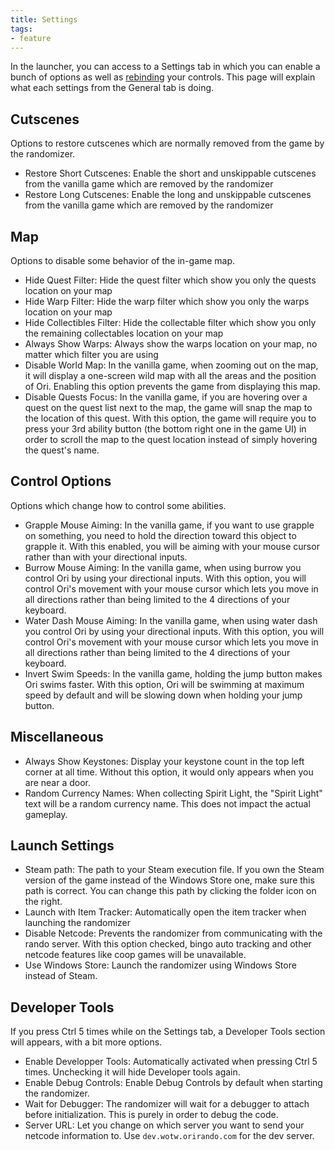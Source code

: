 ```yaml
---
title: Settings
tags:
- feature
---
```


In the launcher, you can access to a Settings tab in which you can enable a bunch of options as well as [rebinding](/features/keybinds) your controls.
This page will explain what each settings from the General tab is doing.

## Cutscenes

Options to restore cutscenes which are normally removed from the game by the randomizer.

* Restore Short Cutscenes: Enable the short and unskippable cutscenes from the vanilla game which are removed by the randomizer
* Restore Long Cutscenes: Enable the long and unskippable cutscenes from the vanilla game which are removed by the randomizer

## Map

Options to disable some behavior of the in-game map.

* Hide Quest Filter: Hide the quest filter which show you only the quests location on your map
* Hide Warp Filter: Hide the warp filter which show you only the warps location on your map
* Hide Collectibles Filter: Hide the collectable filter which show you only the remaining collectables location on your map
* Always Show Warps: Always show the warps location on your map, no matter which filter you are using
* Disable World Map: In the vanilla game, when zooming out on the map, it will display a one-screen wild map with all the areas and the position of Ori. Enabling this option prevents the game from displaying this map. 
* Disable Quests Focus: In the vanilla game, if you are hovering over a quest on the quest list next to the map, the game will snap the map to the location of this quest. With this option, the game will require you to press your 3rd ability button (the bottom right one in the game UI) in order to scroll the map to the quest location instead of simply hovering the quest's name.

## Control Options

Options which change how to control some abilities.

* Grapple Mouse Aiming: In the vanilla game, if you want to use grapple on something, you need to hold the direction toward this object to grapple it. With this enabled, you will be aiming with your mouse cursor rather than with your directional inputs.
* Burrow Mouse Aiming: In the vanilla game, when using burrow you control Ori by using your directional inputs. With this option, you will control Ori's movement with your mouse cursor which lets you move in all directions rather than being limited to the 4 directions of your keyboard.
* Water Dash Mouse Aiming: In the vanilla game, when using water dash you control Ori by using your directional inputs. With this option, you will control Ori's movement with your mouse cursor which lets you move in all directions rather than being limited to the 4 directions of your keyboard.
* Invert Swim Speeds: In the vanilla game, holding the jump button makes Ori swims faster. With this option, Ori will be swimming at maximum speed by default and will be slowing down when holding your jump button.

## Miscellaneous

* Always Show Keystones: Display your keystone count in the top left corner at all time. Without this option, it would only appears when you are near a door.
* Random Currency Names: When collecting Spirit Light, the "Spirit Light" text will be a random currency name. This does not impact the actual gameplay.

## Launch Settings

* Steam path: The path to your Steam execution file. If you own the Steam version of the game instead of the Windows Store one, make sure this path is correct. You can change this path by clicking the folder icon on the right.
* Launch with Item Tracker: Automatically open the item tracker when launching the randomizer
* Disable Netcode: Prevents the randomizer from communicating with the rando server. With this option checked, bingo auto tracking and other netcode features like coop games will be unavailable.
* Use Windows Store: Launch the randomizer using Windows Store instead of Steam.

## Developer Tools

If you press Ctrl 5 times while on the Settings tab, a Developer Tools section will appears, with a bit more options.

* Enable Developper Tools: Automatically activated when pressing Ctrl 5 times. Unchecking it will hide Developer tools again.
* Enable Debug Controls: Enable Debug Controls by default when starting the randomizer.
* Wait for Debugger: The randomizer will wait for a debugger to attach before initialization. This is purely in order to debug the code.
* Server URL: Let you change on which server you want to send your netcode information to. Use `dev.wotw.orirando.com` for the dev server.